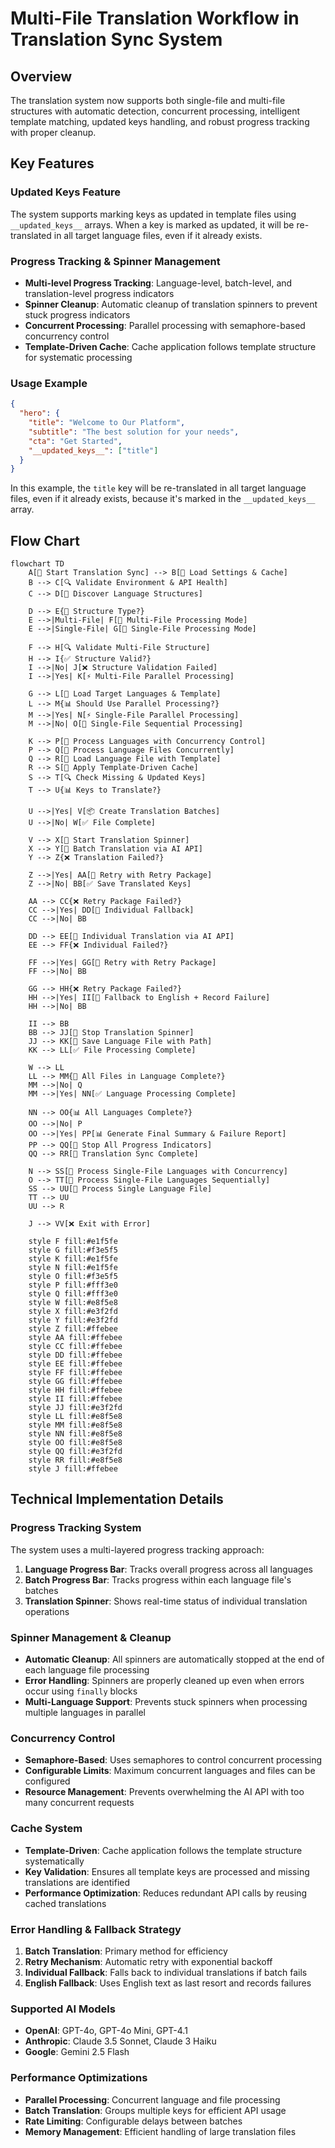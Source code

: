 # Multi-File Translation Workflow in Translation Sync System

## Overview

The translation system now supports both single-file and multi-file structures with automatic detection, concurrent processing, intelligent template matching, updated keys handling, and robust progress tracking with proper cleanup.

## Key Features

### Updated Keys Feature

The system supports marking keys as updated in template files using `__updated_keys__` arrays. When a key is marked as updated, it will be re-translated in all target language files, even if it already exists.

### Progress Tracking & Spinner Management

- **Multi-level Progress Tracking**: Language-level, batch-level, and translation-level progress indicators
- **Spinner Cleanup**: Automatic cleanup of translation spinners to prevent stuck progress indicators
- **Concurrent Processing**: Parallel processing with semaphore-based concurrency control
- **Template-Driven Cache**: Cache application follows template structure for systematic processing

### Usage Example

```json
{
  "hero": {
    "title": "Welcome to Our Platform",
    "subtitle": "The best solution for your needs",
    "cta": "Get Started",
    "__updated_keys__": ["title"]
  }
}
```

In this example, the `title` key will be re-translated in all target language files, even if it already exists, because it's marked in the `__updated_keys__` array.

## Flow Chart

```mermaid
flowchart TD
    A[🚀 Start Translation Sync] --> B[📁 Load Settings & Cache]
    B --> C[🔍 Validate Environment & API Health]
    C --> D[📂 Discover Language Structures]

    D --> E{📁 Structure Type?}
    E -->|Multi-File| F[📁 Multi-File Processing Mode]
    E -->|Single-File| G[📄 Single-File Processing Mode]

    F --> H[🔍 Validate Multi-File Structure]
    H --> I{✅ Structure Valid?}
    I -->|No| J[❌ Structure Validation Failed]
    I -->|Yes| K[⚡ Multi-File Parallel Processing]

    G --> L[📄 Load Target Languages & Template]
    L --> M{📊 Should Use Parallel Processing?}
    M -->|Yes| N[⚡ Single-File Parallel Processing]
    M -->|No| O[🔄 Single-File Sequential Processing]

    K --> P[🔄 Process Languages with Concurrency Control]
    P --> Q[📁 Process Language Files Concurrently]
    Q --> R[📄 Load Language File with Template]
    R --> S[💾 Apply Template-Driven Cache]
    S --> T[🔍 Check Missing & Updated Keys]
    T --> U{📊 Keys to Translate?}

    U -->|Yes| V[📦 Create Translation Batches]
    U -->|No| W[✅ File Complete]

    V --> X[🔄 Start Translation Spinner]
    X --> Y[🤖 Batch Translation via AI API]
    Y --> Z{❌ Translation Failed?}

    Z -->|Yes| AA[🔄 Retry with Retry Package]
    Z -->|No| BB[✅ Save Translated Keys]

    AA --> CC{❌ Retry Package Failed?}
    CC -->|Yes| DD[🔄 Individual Fallback]
    CC -->|No| BB

    DD --> EE[🤖 Individual Translation via AI API]
    EE --> FF{❌ Individual Failed?}

    FF -->|Yes| GG[🔄 Retry with Retry Package]
    FF -->|No| BB

    GG --> HH{❌ Retry Package Failed?}
    HH -->|Yes| II[🔄 Fallback to English + Record Failure]
    HH -->|No| BB

    II --> BB
    BB --> JJ[🔄 Stop Translation Spinner]
    JJ --> KK[💾 Save Language File with Path]
    KK --> LL[✅ File Processing Complete]

    W --> LL
    LL --> MM{📁 All Files in Language Complete?}
    MM -->|No| Q
    MM -->|Yes| NN[✅ Language Processing Complete]

    NN --> OO{📊 All Languages Complete?}
    OO -->|No| P
    OO -->|Yes| PP[📊 Generate Final Summary & Failure Report]
    PP --> QQ[🔄 Stop All Progress Indicators]
    QQ --> RR[🎉 Translation Sync Complete]

    N --> SS[🔄 Process Single-File Languages with Concurrency]
    O --> TT[🔄 Process Single-File Languages Sequentially]
    SS --> UU[📄 Process Single Language File]
    TT --> UU
    UU --> R

    J --> VV[❌ Exit with Error]

    style F fill:#e1f5fe
    style G fill:#f3e5f5
    style K fill:#e1f5fe
    style N fill:#e1f5fe
    style O fill:#f3e5f5
    style P fill:#fff3e0
    style Q fill:#fff3e0
    style W fill:#e8f5e8
    style X fill:#e3f2fd
    style Y fill:#e3f2fd
    style Z fill:#ffebee
    style AA fill:#ffebee
    style CC fill:#ffebee
    style DD fill:#ffebee
    style EE fill:#ffebee
    style FF fill:#ffebee
    style GG fill:#ffebee
    style HH fill:#ffebee
    style II fill:#ffebee
    style JJ fill:#e3f2fd
    style LL fill:#e8f5e8
    style MM fill:#e8f5e8
    style NN fill:#e8f5e8
    style OO fill:#e8f5e8
    style QQ fill:#e3f2fd
    style RR fill:#e8f5e8
    style J fill:#ffebee
```

## Technical Implementation Details

### Progress Tracking System

The system uses a multi-layered progress tracking approach:

1. **Language Progress Bar**: Tracks overall progress across all languages
2. **Batch Progress Bar**: Tracks progress within each language file's batches
3. **Translation Spinner**: Shows real-time status of individual translation operations

### Spinner Management & Cleanup

- **Automatic Cleanup**: All spinners are automatically stopped at the end of each language file processing
- **Error Handling**: Spinners are properly cleaned up even when errors occur using `finally` blocks
- **Multi-Language Support**: Prevents stuck spinners when processing multiple languages in parallel

### Concurrency Control

- **Semaphore-Based**: Uses semaphores to control concurrent processing
- **Configurable Limits**: Maximum concurrent languages and files can be configured
- **Resource Management**: Prevents overwhelming the AI API with too many concurrent requests

### Cache System

- **Template-Driven**: Cache application follows the template structure systematically
- **Key Validation**: Ensures all template keys are processed and missing translations are identified
- **Performance Optimization**: Reduces redundant API calls by reusing cached translations

### Error Handling & Fallback Strategy

1. **Batch Translation**: Primary method for efficiency
2. **Retry Mechanism**: Automatic retry with exponential backoff
3. **Individual Fallback**: Falls back to individual translations if batch fails
4. **English Fallback**: Uses English text as last resort and records failures

### Supported AI Models

- **OpenAI**: GPT-4o, GPT-4o Mini, GPT-4.1
- **Anthropic**: Claude 3.5 Sonnet, Claude 3 Haiku
- **Google**: Gemini 2.5 Flash

### Performance Optimizations

- **Parallel Processing**: Concurrent language and file processing
- **Batch Translation**: Groups multiple keys for efficient API usage
- **Rate Limiting**: Configurable delays between batches
- **Memory Management**: Efficient handling of large translation files
